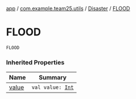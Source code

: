 [app](../../index.md) / [com.example.team25.utils](../index.md) / [Disaster](index.md) / [FLOOD](./-f-l-o-o-d.md)

# FLOOD

`FLOOD`

### Inherited Properties

| Name | Summary |
|---|---|
| [value](value.md) | `val value: `[`Int`](https://kotlinlang.org/api/latest/jvm/stdlib/kotlin/-int/index.html) |
